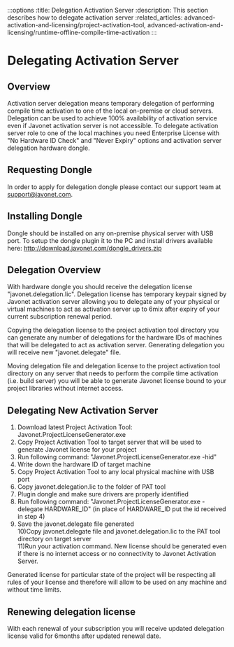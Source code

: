:::options
:title: Delegation Activation Server
:description: This section describes how to delegate activation server
:related_articles: advanced-activation-and-licensing/project-activation-tool, advanced-activation-and-licensing/runtime-offline-compile-time-activation
:::

# Delegating Activation Server  
  
## Overview  
  
Activation server delegation means temporary delegation of performing compile time activation to one of the local on-premise or cloud servers. Delegation can be used to achieve 100% availability of activation service even if Javonet activation server is not accessible. To delegate activation server role to one of the local machines you need Enterprise License with "No Hardware ID Check" and "Never Expiry" options and activation server delegation hardware dongle.

## Requesting Dongle  
  
In order to apply for delegation dongle please contact our support team at support@javonet.com.  

## Installing Dongle  
  
Dongle should be installed on any on-premise physical server with USB port. To setup the dongle plugin it to the PC and install drivers available here: http://download.javonet.com/dongle_drivers.zip  

## Delegation Overview  
  
With hardware dongle you should receive the delegation license "javonet.delegation.lic". Delegation license has temporary keypair signed by Javonet activation server allowing you to delegate any of your physical or virtual machines to act as activation server up to 6mix after expiry of your current subscription renewal period.  
  
Copying the delegation license to the project activation tool directory you can generate any number of delegations for the hardware IDs of machines that will be delegated to act as activation server. Generating delegation you will receive new "javonet.delegate" file.  
  
Moving delegation file and delegation license to the project activation tool directory on any server that needs to perform the compile time activation (i.e. build server) you will be able to generate Javonet license bound to your project libraries without internet access.  
  
## Delegating New Activation Server  
  
1) Download latest Project Activation Tool: Javonet.ProjectLicenseGenerator.exe  
2) Copy Project Activation Tool to target server that will be used to generate Javonet license for your project  
3) Run following command: "Javonet.ProjectLicenseGenerator.exe -hid"  
4) Write down the hardware ID of target machine  
5) Copy Project Activation Tool to any local physical machine with USB port  
6) Copy javonet.delegation.lic to the folder of PAT tool  
7) Plugin dongle and make sure drivers are properly identified  
8) Run following command: "Javonet.ProjectLicenseGenerator.exe -delegate HARDWARE_ID" (in place of HARDWARE_ID put the id received in step 4)  
9) Save the javonet.delegate file generated  
10)Copy javonet.delegate file and javonet.delegation.lic to the PAT tool directory on target server  
11)Run your activation command. New license should be generated even if there is no internet access or no connectivity to Javonet Activation Server.  
  
Generated license for particular state of the project will be respecting all rules of your license and therefore will allow to be used on any machine and without time limits.  
  
## Renewing delegation license  
  
With each renewal of your subscription you will receive updated delegation license valid for 6months after updated renewal date.
